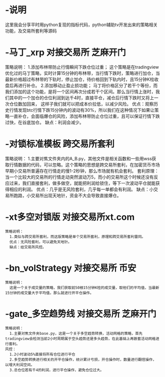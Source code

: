 # -说明
  这里我会分享平时用python复现的指标代码，python辅助tv开发出来的策略相关功能，及交易所套利等源码
# -马丁_xrp 对接交易所 芝麻开门
  策略说明：
    1.添加布林带防止行情瞬间下跌仓位过重；
      这个策略是在tradingview优化过的马丁策略，实时计算15分钟的布林带，当行情下跌时，策略进行加仓，当最新价格超过布林带的下轨时，停止加仓，待价格回到下轨内时，且15分钟K柱收盘后再进行补仓。
    2.添加移动止盈止损功能；
      马丁将价格区分了若干个等份，而我们添加的这个功能，是将一个区间再次分成若干个区间。那么当行情上涨时，我们其中的一个加仓的仓位利润到达千4时，直接平仓，减仓后行情下跌时又将上一次仓位数加回来，
    这样子我们就可以把成本价拉低，以减少风险。
  优点：观察历史行情发现btc行情下跌15分钟内的波动有30%，所以我们在这种情况下如果让策略一直补仓，会面临爆仓的风险，添加布林带防止仓位过重，且可以保证行情下跌过快，在谷底加仓。
  缺点：利润会减少。
# -对锁标准模板 跨交易所套利
   策略说明：
     1.主要对焦文件夹内的A_B.py，其他文件是相关函数和一些用wss获取行情数据的代码，可以忽略。这个策略的思想是跨交易所套利，在加密货币市场早期小交易所普遍存在行情走的慢1-2秒钟，那么市场就有机会套利。
     套利原理：当一个比较大的交易所的行情走动突然波动万5，而小的交易所这个时候还没有反应过来，我们直接套利，做多做空，就能把利润给锁住，等下一次波动平仓就能获得相应的利润。
     优点：几乎是无风险套利，几乎每一单都会有利润。
     缺点：小交易所跑路，小交易所出现天地针，资金不大会导致直接爆仓。
# -xt多空对锁版 对接交易所xt.com
    策略说明：
      1.类似与跨交易所套利，而这版策略是单个交易所套利，原理和跨交易所套利雷同。
      优点：无风险套利，可以避免天地针。
      缺点：给交易所风控。
# -bn_volStrategy 对接交易所 币安
    策略说明：
      这是一个关于成交量的策略，我们获取前50根15分钟K柱的成交量，取他们的平均值，当最新15分钟的成交量大于平均值，那么就进行开平仓操作。
# -gate_多空趋势线 对接交易所 芝麻开门
    策略说明：
      1.主要对焦文件夹base.py，这是一个关于多空趋势转换，活动网格的策略，首先tradingview会检测当前2小时周期属于空头趋势还是多头趋势，在此基础上再嵌套活动网格进行套利。
    风控：
      1.2小时波动5%直接将所有仓位进行平仓
      2.多空趋势转换进行相关的开平仓操作，统计累计亏损，开仓操作时，数量进行翻倍操作，以增大利润空间。
      3.总仓位若有千4的利润，进行平仓操作，避免仓位过大。
      

